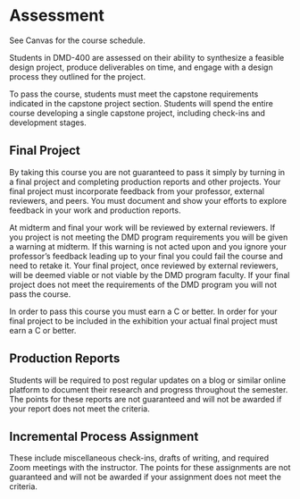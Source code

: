 # Assessment

See Canvas for the course schedule.

Students in DMD-400 are assessed on their ability to synthesize a feasible design project, produce deliverables on time, and engage with a design process they outlined for the project.

To pass the course, students must meet the capstone requirements indicated in the capstone project section. Students will spend the entire course developing a single capstone project, including check-ins and development stages.

## Final Project

By taking this course you are not guaranteed to pass it simply by turning in a final project and completing production reports and other projects. Your final project must incorporate feedback from your professor, external reviewers, and peers. You must document and show your efforts to explore feedback in your work and production reports. 

At midterm and final your work will be reviewed by external reviewers. If you project is not meeting the DMD program requirements you will be given a warning at midterm. If this warning is not acted upon and you ignore your professor’s feedback leading up to your final you could fail the course and need to retake it. Your final project, once reviewed by external reviewers, will be deemed viable or not viable by the DMD program faculty. If your final project does not meet the requirements of the DMD program you will not pass the course.

In order to pass this course you must earn a C or better. In order for your final project to be included in the exhibition your actual final project must earn a C or better.

## Production Reports

Students will be required to post regular updates on a blog or similar online platform to document their research and progress throughout the semester. The points for these reports are not guaranteed and will not be awarded if your report does not meet the criteria.

## Incremental Process Assignment

These include miscellaneous check-ins, drafts of writing, and required Zoom meetings with the instructor. The points for these assignments are not guaranteed and will not be awarded if your assignment does not meet the criteria.
